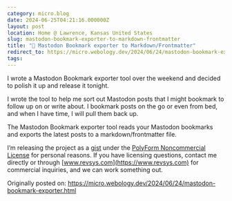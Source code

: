 ```yaml
---
category: micro.blog
date: 2024-06-25T04:21:16.000000Z
layout: post
location: Home @ Lawrence, Kansas United States
slug: mastodon-bookmark-exporter-to-markdown-frontmatter
title: "🚜 Mastodon Bookmark exporter to Markdown/Frontmatter"
redirect_to: https://micro.webology.dev/2024/06/24/mastodon-bookmark-exporter.html
tags:
---
```


I wrote a Mastodon Bookmark exporter tool over the weekend and decided to polish it up and release it tonight.

I wrote the tool to help me sort out Mastodon posts that I might bookmark to follow up on or write about. I bookmark posts on the go or even from bed, and when I have time, I will pull them back up.

The Mastodon Bookmark exporter tool reads your Mastodon bookmarks and exports the latest posts to a markdown/frontmatter file.

I’m releasing the project as a [gist](https://gist.github.com/jefftriplett/623039d2fd09b959eadde6a496ade47a) under the [PolyForm Noncommercial License](https://polyformproject.org/licenses/noncommercial/1.0.0%3E) for personal reasons. If you have licensing questions, contact me directly or through [www.revsys.com](https://www.revsys.com) for commercial inquiries, and we can work something out.

<script src="https://gist.github.com/jefftriplett/623039d2fd09b959eadde6a496ade47a.js"></script>

Originally posted on: https://micro.webology.dev/2024/06/24/mastodon-bookmark-exporter.html
